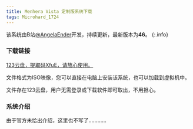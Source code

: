 ```yaml
---
title: Menhera Vista 定制版系统下载
tags: Microhard_1724
---
```


该系统由B站[@AngelaEnder](https://space.bilibili.com/515586861)开发，持续更新，最新版本为**46**。
{:.info}

### 下载链接
               
[123云盘，提取码XfuE，请放心使用。](https://www.123pan.com/s/2HYrVv-BphFd.html)

文件格式为ISO映像，您可以直接在电脑上安装该系统，也可以加载到虚拟机中。

文件存在123云盘，用户无需登录或下载软件即可取出，不用担心。

### 系统介绍

由于官方未给出介绍，这里也不写了…………
